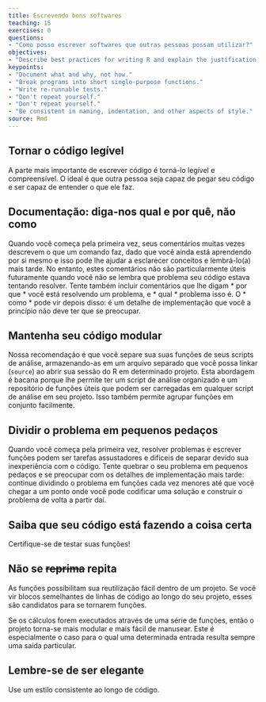 ```yaml
---
title: Escrevendo bons softwares
teaching: 15
exercises: 0
questions:
- "Como posso escrever softwares que outras pessoas possam utilizar?"
objectives:
- "Describe best practices for writing R and explain the justification for each."
keypoints:
- "Document what and why, not how."
- "Break programs into short single-purpose functions."
- "Write re-runnable tests."
- "Don't repeat yourself."
- "Don't repeat yourself."
- "Be consistent in naming, indentation, and other aspects of style."
source: Rmd
---
```

  
## Tornar o código legível
  
A parte mais importante de escrever código é torná-lo legível e compreensível.
O ideal é que outra pessoa seja capaz de pegar seu código e ser capaz de entender
o que ele faz.

## Documentação: diga-nos qual e por quê, não como

Quando você começa pela primeira vez, seus comentários muitas vezes descrevem o que um comando faz, dado que você ainda está aprendendo por si mesmo e isso pode lhe ajudar a esclarecer conceitos e lembrá-lo(a) mais tarde. No entanto, estes comentários não são particularmente úteis futuramente quando você não se lembra que problema seu código estava tentando resolver. Tente também incluir comentários que lhe digam * por que * você está resolvendo um problema, e * qual * problema
isso é. O * como * pode vir depois disso: é um detalhe de implementação que você a princípio não deve ter que se preocupar.

## Mantenha seu código modular

Nossa recomendação é que você separe sua suas funções de seus scripts de análise, armazenando-as em um arquivo separado que você possa linkar (`source`) ao abrir sua sessão do R em determinado projeto. Esta abordagem é bacana porque lhe permite ter um script de análise organizado e um repositório de funções úteis que podem ser carregadas em qualquer script de análise em seu projeto. Isso também permite agrupar funções em conjunto facilmente.

## Dividir o problema em pequenos pedaços

Quando você começa pela primeira vez, resolver problemas e escrever funções podem ser tarefas assustadores e difíceis de separar devido sua inexperiência com o código. Tente quebrar o seu problema em pequenos pedaços e se preocupar com os detalhes de implementação mais tarde: continue dividindo o problema em funções cada vez menores até que você chegar a um ponto onde você pode codificar uma solução e construir o problema de volta a partir daí.

## Saiba que seu código está fazendo a coisa certa

Certifique-se de testar suas funções!
  
## Não se ~~reprima~~ repita

As funções possibilitam sua reutilização fácil dentro de um projeto. Se você vir blocos semelhantes de linhas de código ao longo do seu projeto, esses são candidatos para se tornarem funções.

Se os cálculos forem executados através de uma série de funções, então o projeto torna-se mais modular e mais fácil de manusear. Este é especialmente o caso para o qual uma determinada entrada resulta sempre uma saída particular.

## Lembre-se de ser elegante
Use um estilo consistente ao longo de código.
